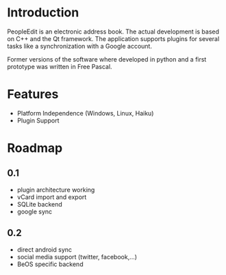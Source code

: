 # Introduction #

PeopleEdit is an electronic address book. The actual development is based on C++ and the Qt framework. The application supports plugins for several tasks like a synchronization with a Google account.

Former versions of the software where developed in python and a first prototype was written in Free Pascal.


# Features #
  * Platform Independence  (Windows, Linux, Haiku)
  * Plugin Support


# Roadmap #

## 0.1 ##
  * plugin architecture working
  * vCard import and export
  * SQLite backend
  * google sync

## 0.2 ##
  * direct android sync
  * social media support (twitter, facebook,...)
  * BeOS specific backend
